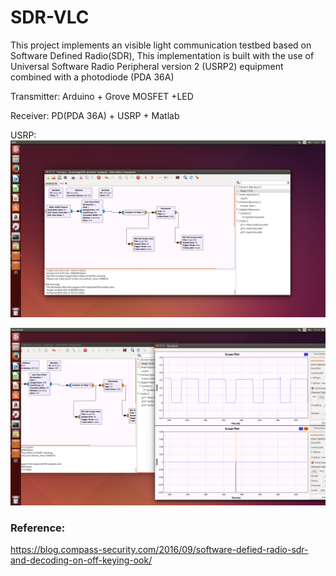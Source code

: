 # SDR-VLC
This project implements  an visible light communication testbed based on Software Defined Radio(SDR), This implementation is
built with the use of Universal Software Radio Peripheral version 2 (USRP2) equipment combined with a  photodiode (PDA 36A)

Transmitter: Arduino + Grove MOSFET +LED

Receiver: PD(PDA 36A) + USRP + Matlab

USRP:
![](https://github.com/leejianping/SDR-VLC/blob/master/Screenshot%20from%202016-11-17%2010_21_44.png)

![](https://github.com/leejianping/SDR-VLC/blob/master/Screenshot%20from%202016-11-17%2010_18_24.png)





### Reference:
https://blog.compass-security.com/2016/09/software-defied-radio-sdr-and-decoding-on-off-keying-ook/


